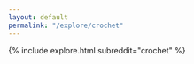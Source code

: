```yaml
---
layout: default
permalink: "/explore/crochet"
---
```


<link rel="stylesheet" type="text/css" href="/static/css/explore.css">
{% include explore.html subreddit="crochet" %}
